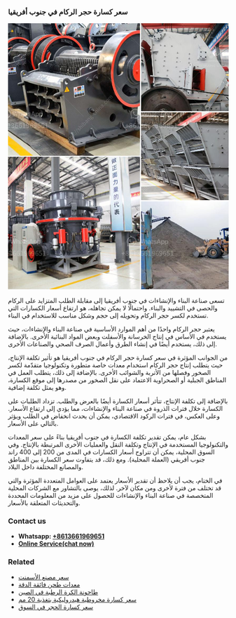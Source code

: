 <h3>سعر كسارة حجر الركام في جنوب أفريقيا</h3><img src='1701851050.jpg' alt=''><p>تسعى صناعة البناء والإنشاءات في جنوب أفريقيا إلى مقابلة الطلب المتزايد على الركام والحصى في التشييد والبناء. واحتمالًا لا يمكن تجاهله، هو ارتفاع أسعار الكسارات التي تستخدم لكسر حجر الركام وتحويله إلى حجم وشكل مناسب للاستخدام في البناء.</p><p>يعتبر حجر الركام واحدًا من أهم الموارد الأساسية في صناعة البناء والإنشاءات، حيث يستخدم في الأساس في إنتاج الخرسانة والأسفلت وبعض المواد البنائية الأخرى. بالإضافة إلى ذلك، يستخدم أيضًا في إنشاء الطرق وأعمال الصرف الصحي والصناعات الأخرى.</p><p>من الجوانب المؤثرة في سعر كسارة حجر الركام في جنوب أفريقيا هو تأثير تكلفة الإنتاج، حيث يتطلب إنتاج حجر الركام استخدام معدات خاصة متطورة وتكنولوجيا متقدّمة لكسر الصخور وفصلها من الأتربة والشوائب الأخرى. بالإضافة إلى ذلك، يتطلب العمل في المناطق الجبلية أو الصحراوية الاعتماد على نقل الصخور من مصدرها إلى موقع الكسارة، وهو يمثل تكلفة إضافية.</p><p>بالإضافة إلى تكلفة الإنتاج، تتأثر أسعار الكسارة أيضًا بالعرض والطلب. تزداد الطلبات على الكسارة خلال فترات الذروة في صناعة البناء والإنشاءات، مما يؤدي إلى ارتفاع الأسعار. وعلى العكس، في فترات الركود الاقتصادي، يمكن أن يحدث انخفاض في الطلب ويؤثر بالتالي على الأسعار.</p><p>بشكل عام، يمكن تقدير تكلفة الكسارة في جنوب أفريقيا بناءً على سعر المعدات والتكنولوجيا المستخدمة في الإنتاج وتكلفة النقل والعمليات الأخرى المرتبطة بالإنتاج. وفي السوق المحلية، يمكن أن تتراوح أسعار الكسارات في المدى من 200 إلى 400 راند جنوب أفريقي (العملة المحلية). ومع ذلك، قد يتفاوت سعر الكسارة بين المناطق والمصانع المختلفة داخل البلاد.</p><p>في الختام، يجب أن يلاحظ أن تقدير الأسعار يعتمد على العوامل المتعددة المؤثرة والتي قد تختلف من فترة لأخرى ومن مكان لآخر. لذلك، يوصى بالتشاور مع الشركات المحلية المتخصصة في صناعة البناء والإنشاءات للحصول على مزيد من المعلومات المحددة والتحديثات المتعلقة بالأسعار.</p><h3>Contact us</h3><ul><li><strong>Whatsapp:&nbsp;<a href="https://wa.me/8613661969651">+8613661969651</a></strong></li><li><a href="https://swt.shibang-china.com/?git&amp;zhl&amp;سعر كسارة حجر الركام في جنوب أفريقيا"><strong>Online Service(chat now)</strong></a></li></ul><h3>Related</h3><ul><li><a href='سعر مصنع الأسمنت.md'>سعر مصنع الأسمنت</a></li><li><a href='معدات طحن فائقة الدقة.md'>معدات طحن فائقة الدقة</a></li><li><a href='طاحونة الكرة الرطبة في الصين.md'>طاحونة الكرة الرطبة في الصين</a></li><li><a href='سعر كسارة مخروطية هيدروليكية بتغذية 20 مم.md'>سعر كسارة مخروطية هيدروليكية بتغذية 20 مم</a></li><li><a href='سعر كسارة الحجر في السوق.md'>سعر كسارة الحجر في السوق</a></li></ul>